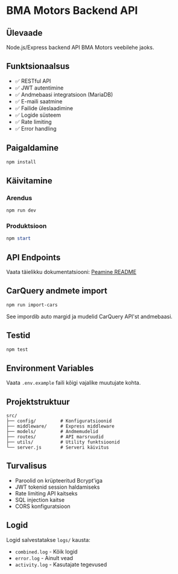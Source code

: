 # BMA Motors Backend API

## Ülevaade

Node.js/Express backend API BMA Motors veebilehe jaoks.

## Funktsionaalsus

- ✅ RESTful API
- ✅ JWT autentimine
- ✅ Andmebaasi integratsioon (MariaDB)
- ✅ E-maili saatmine
- ✅ Failide üleslaadimine
- ✅ Logide süsteem
- ✅ Rate limiting
- ✅ Error handling

## Paigaldamine

```powershell
npm install
```

## Käivitamine

### Arendus

```powershell
npm run dev
```

### Produktsioon

```powershell
npm start
```

## API Endpoints

Vaata täielikku dokumentatsiooni: [Peamine README](../README.md#api-dokumentatsioon)

## CarQuery andmete import

```powershell
npm run import-cars
```

See impordib auto margid ja mudelid CarQuery API'st andmebaasi.

## Testid

```powershell
npm test
```

## Environment Variables

Vaata `.env.example` faili kõigi vajalike muutujate kohta.

## Projektstruktuur

```
src/
├── config/         # Konfiguratsioonid
├── middleware/     # Express middleware
├── models/         # Andmemudelid
├── routes/         # API marsruudid
├── utils/          # Utility funktsioonid
└── server.js       # Serveri käivitus
```

## Turvalisus

- Paroolid on krüpteeritud Bcrypt'iga
- JWT tokenid session haldamiseks
- Rate limiting API kaitseks
- SQL injection kaitse
- CORS konfiguratsioon

## Logid

Logid salvestatakse `logs/` kausta:
- `combined.log` - Kõik logid
- `error.log` - Ainult vead
- `activity.log` - Kasutajate tegevused
